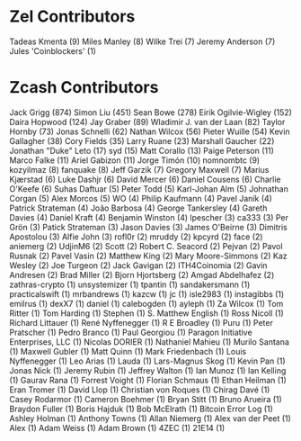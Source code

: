 Zel Contributors
==================

Tadeas Kmenta (9)
Miles Manley (8)
Wilke Trei (7)
Jeremy Anderson (7)
Jules 'Coinblockers' (1)

Zcash Contributors
==================

Jack Grigg (874)
Simon Liu (451)
Sean Bowe (278)
Eirik Ogilvie-Wigley (152)
Daira Hopwood (124)
Jay Graber (89)
Wladimir J. van der Laan (82)
Taylor Hornby (73)
Jonas Schnelli (62)
Nathan Wilcox (56)
Pieter Wuille (54)
Kevin Gallagher (38)
Cory Fields (35)
Larry Ruane (23)
Marshall Gaucher (22)
Jonathan "Duke" Leto (17)
syd (15)
Matt Corallo (13)
Paige Peterson (11)
Marco Falke (11)
Ariel Gabizon (11)
Jorge Timón (10)
nomnombtc (9)
kozyilmaz (8)
fanquake (8)
Jeff Garzik (7)
Gregory Maxwell (7)
Marius Kjærstad (6)
Luke Dashjr (6)
David Mercer (6)
Daniel Cousens (6)
Charlie O'Keefe (6)
Suhas Daftuar (5)
Peter Todd (5)
Karl-Johan Alm (5)
Johnathan Corgan (5)
Alex Morcos (5)
WO (4)
Philip Kaufmann (4)
Pavel Janík (4)
Patrick Strateman (4)
João Barbosa (4)
George Tankersley (4)
Gareth Davies (4)
Daniel Kraft (4)
Benjamin Winston (4)
lpescher (3)
ca333 (3)
Per Grön (3)
Patick Strateman (3)
Jason Davies (3)
James O'Beirne (3)
Dimitris Apostolou (3)
Alfie John (3)
rofl0r (2)
mruddy (2)
kpcyrd (2)
face (2)
aniemerg (2)
UdjinM6 (2)
Scott (2)
Robert C. Seacord (2)
Pejvan (2)
Pavol Rusnak (2)
Pavel Vasin (2)
Matthew King (2)
Mary Moore-Simmons (2)
Kaz Wesley (2)
Joe Turgeon (2)
Jack Gavigan (2)
ITH4Coinomia (2)
Gavin Andresen (2)
Brad Miller (2)
Bjorn Hjortsberg (2)
Amgad Abdelhafez (2)
zathras-crypto (1)
unsystemizer (1)
tpantin (1)
sandakersmann (1)
practicalswift (1)
mrbandrews (1)
kazcw (1)
jc (1)
isle2983 (1)
instagibbs (1)
emilrus (1)
dexX7 (1)
daniel (1)
calebogden (1)
ayleph (1)
Za Wilcox (1)
Tom Ritter (1)
Tom Harding (1)
Stephen (1)
S. Matthew English (1)
Ross Nicoll (1)
Richard Littauer (1)
René Nyffenegger (1)
R E Broadley (1)
Puru (1)
Peter Pratscher (1)
Pedro Branco (1)
Paul Georgiou (1)
Paragon Initiative Enterprises, LLC (1)
Nicolas DORIER (1)
Nathaniel Mahieu (1)
Murilo Santana (1)
Maxwell Gubler (1)
Matt Quinn (1)
Mark Friedenbach (1)
Louis Nyffenegger (1)
Leo Arias (1)
Lauda (1)
Lars-Magnus Skog (1)
Kevin Pan (1)
Jonas Nick (1)
Jeremy Rubin (1)
Jeffrey Walton (1)
Ian Munoz (1)
Ian Kelling (1)
Gaurav Rana (1)
Forrest Voight (1)
Florian Schmaus (1)
Ethan Heilman (1)
Eran Tromer (1)
David Llop (1)
Christian von Roques (1)
Chirag Davé (1)
Casey Rodarmor (1)
Cameron Boehmer (1)
Bryan Stitt (1)
Bruno Arueira (1)
Braydon Fuller (1)
Boris Hajduk (1)
Bob McElrath (1)
Bitcoin Error Log (1)
Ashley Holman (1)
Anthony Towns (1)
Allan Niemerg (1)
Alex van der Peet (1)
Alex (1)
Adam Weiss (1)
Adam Brown (1)
4ZEC (1)
21E14 (1)
